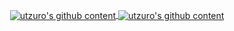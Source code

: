 <!--
**utzuro/utzuro** is a ✨ _special_ ✨ repository because its `README.md` (this file) appears on your GitHub profile.

Here are some ideas to get you started:

- 🔭 I’m currently working on ...
- 🌱 I’m currently learning ...
- 👯 I’m looking to collaborate on ...
- 🤔 I’m looking for help with ...
- 💬 Ask me about ...
- 📫 How to reach me: ...
- 😄 Pronouns: ...
- ⚡ Fun fact: ...
-->

<!-- ![Top Langs](https://github-readme-stats.vercel.app/api/top-langs/?username=utzuro&theme=synthwave&hide=html,css,scss)
![utzuro github stats](https://github-readme-stats.vercel.app/api?username=utzuro&theme=synthwave&show_icons=true&count_private=true)
-->

<p align="center">
  <a href="https://github.com/vn7n24fzkq/github-profile-summary-cards">
    <img align="center" src="https://raw.githubusercontent.com/utzuro/k-omotani/main/profile-summary-card-output/dracula/0-profile-details.svg" alt="utzuro's github content" />
  </a>
  <a href="https://github.com/ryo-ma/github-profile-trophy">
    <img align="center" src="https://github-profile-trophy.vercel.app/?username=utzuro&theme=dracula&no-frame=true&column=4" alt="utzuro's github content" />
  </a>
</p>
